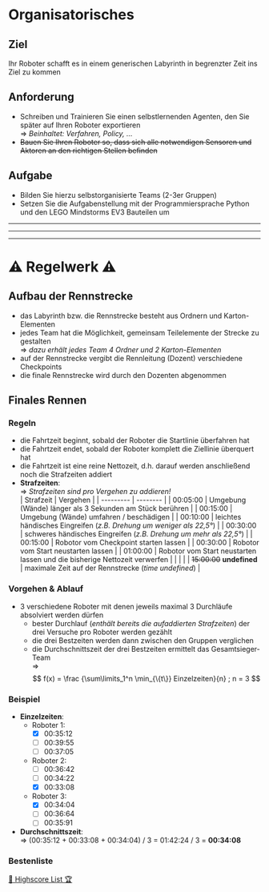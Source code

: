 # Organisatorisches

## Ziel
Ihr Roboter schafft es in einem generischen Labyrinth in begrenzter Zeit ins Ziel zu kommen

## Anforderung
* Schreiben und Trainieren Sie einen selbstlernenden Agenten, den Sie später auf Ihren Roboter exportieren   
=> _Beinhaltet: Verfahren, Policy, …_
* ~~Bauen Sie Ihren Roboter so, dass sich alle notwendigen Sensoren und Aktoren an den richtigen Stellen befinden~~

## Aufgabe
* Bilden Sie hierzu selbstorganisierte Teams (2-3er Gruppen)
* Setzen Sie die Aufgabenstellung mit der Programmiersprache Python und den LEGO Mindstorms EV3 Bauteilen um

---
---
---

# ⚠️ Regelwerk ⚠️

## Aufbau der Rennstrecke
* das Labyrinth bzw. die Rennstrecke besteht aus Ordnern und Karton-Elementen
* jedes Team hat die Möglichkeit, gemeinsam Teilelemente der Strecke zu gestalten   
  => _dazu erhält jedes Team 4 Ordner und 2 Karton-Elementen_
* auf der Rennstrecke vergibt die Rennleitung (Dozent) verschiedene Checkpoints 
* die finale Rennstrecke wird durch den Dozenten abgenommen



## Finales Rennen

### Regeln
* die Fahrtzeit beginnt, sobald der Roboter die Startlinie überfahren hat
* die Fahrtzeit endet, sobald der Roboter komplett die Ziellinie überquert hat
* die Fahrtzeit ist eine reine Nettozeit, d.h. darauf werden anschließend noch die Strafzeiten addiert
* **Strafzeiten**:  
  => _Strafzeiten sind pro Vergehen zu addieren!_    
  | Strafzeit | Vergehen |
  | --------- | -------- |
  | 00:05:00 | Umgebung (Wände) länger als 3 Sekunden am Stück berühren |
  | 00:15:00 | Umgebung (Wände) umfahren / beschädigen |
  | 00:10:00 | leichtes händisches Eingreifen (_z.B. Drehung um weniger als 22,5°_) |
  | 00:30:00 | schweres händisches Eingreifen (_z.B. Drehung um mehr als 22,5°_) |
  | 00:15:00 | Robotor vom Checkpoint starten lassen |
  | 00:30:00 | Robotor vom Start neustarten lassen |
  | 01:00:00 | Robotor vom Start neustarten lassen und die bisherige Nettozeit verwerfen |
  |  | |
  | ~~15:00:00~~ **undefined** | maximale Zeit auf der Rennstrecke (_time undefined_) |

### Vorgehen & Ablauf
* 3 verschiedene Roboter mit denen jeweils maximal 3 Durchläufe absolviert werden dürfen
  * bester Durchlauf (_enthält bereits die aufaddierten Strafzeiten_) der drei Versuche pro Roboter werden gezählt
  * die drei Bestzeiten werden dann zwischen den Gruppen verglichen
  * die Durchschnittszeit der drei Bestzeiten ermittelt das Gesamtsieger-Team   
  => $$ f(x) = \frac {\sum\limits_1^n \min_{\{t\}} Einzelzeiten}{n} ; n = 3 $$

### Beispiel
* **Einzelzeiten**:
  * Roboter 1:
    - [x] 00:35:12
    - [ ] 00:39:55
    - [ ] 00:37:05
  * Roboter 2:
    - [ ] 00:36:42
    - [ ] 00:34:22
    - [x] 00:33:08
  * Roboter 3:
    - [x] 00:34:04
    - [ ] 00:36:64
    - [ ] 00:35:91
* **Durchschnittszeit**:   
  => (00:35:12 + 00:33:08 + 00:34:04) / 3 = 01:42:24 / 3 = **00:34:08**

### Bestenliste
[🥳 Highscore List 🏆](highscore_list.md)